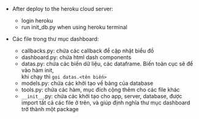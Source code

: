 - After deploy to the heroku cloud server:
    + login heroku
    + run init_db.py when using heroku terminal

- Các file trong thư mục dashboard:
    + callbacks.py: chứa các callback để cập nhật biểu đồ
    + dashboard.py: chứa html dash components
    + datas.py: chứa các biến dữ liệu, các dataframe. Biến toàn cục sẽ để vào hàm init,\
        khi chạy thì `gọi datas.<tên biến>`
    + models.py: chứa các khởi tạo về bảng của database
    + tools.py: chứa các hàm, mục đích cộng thêm cho các file khác
    + `__init__`.py: chứa các khởi tạo cho app, server, database, được import tất cả các file ở trên, và giúp định nghĩa thư mục dashboard trở thành một package
